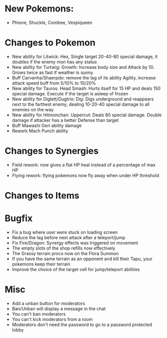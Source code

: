 # New Pokemons:

- Phione, Shuckle, Combee, Vespiqueen

# Changes to Pokemon

- New ability for Litwick: Hex, Single target 20-40-80 special damage, it doubles if the enemy mon has any status
- New ability for Turtwig: Growth: Increase body size and Attack by 10. Grows twice as fast if weather is sunny
- Buff Carvanha/Shaerpdo: remove the lag of its ability Agility, increase attack speed buff from 5/10% to 10/20%
- New ability for Tauros: Head Smash: Hurts itself for 15 HP and deals 150 special damage. Execute if the target is asleep of frozen
- New ability for Diglett/Dugtrio: Dig: Digs underground and reappears next to the farthest enemy, dealing 10-20-40 special damage to all enemies on the way
- New ability for Hitmonchan: Uppercut: Deals 80 special damage. Double damage if attacker has a better Defense than target
- Buff Mawashi Geri ability damage
- Rework Mach Punch ability


# Changes to Synergies

- Field rework: now gives a flat HP heal instead of a percentage of max HP
- Flying rework: flying pokemons now fly away when under HP threshold

# Changes to Items

# Bugfix

- Fix a bug where user were stuck on loading screen
- Reduce the lag before next attack after a teleport/jump
- Fix Fire/Dragon: Synergy effects was triggered on movement
- The empty slots of the shop refills now effectively
- The Grassy terrain procs now on the Flora Summon
- If you have the same terrain as an opponent and kill their Tapu, your pokemons keep their terrain 
- Improve the choice of the target cell for jump/teleport abilities

# Misc

- Add a unban button for moderators
- Ban/Unban will display a message in the chat
- You can't ban moderators
- You can't kick moderators from a room
- Moderators don't need the password to go to a password protected lobby
